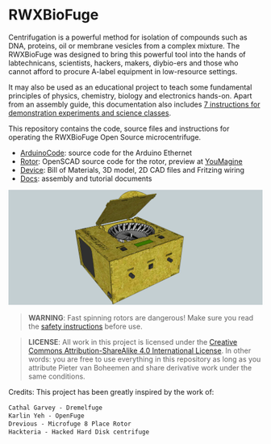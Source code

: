 RWXBioFuge
==========

Centrifugation is a powerful method for isolation of compounds such as DNA, proteins, oil or membrane vesicles from a complex mixture. The RWXBioFuge was designed to bring this powerful tool into the hands of labtechnicans, scientists, hackers, makers, diybio-ers and those who cannot afford to procure A-label equipment in low-resource settings. 

It may also be used as an educational project to teach some fundamental principles of physics, chemistry, biology and electronics hands-on. Apart from an assembly guide, this documentation also includes [7 instructions for demonstration experiments and science classes][6].

This repository contains the code, source files and instructions for operating the RWXBioFuge Open Source microcentrifuge.

- [ArduinoCode][1]: source code for the Arduino Ethernet
- [Rotor][2]: OpenSCAD source code for the rotor, preview at [YouMagine][5]
- [Device][3]: Bill of Materials, 3D model, 2D CAD files and Fritzing wiring
- [Docs][4]: assembly and tutorial documents

![](Device/RWXBioFuge%20preview.png?raw=true)

> **WARNING**: Fast spinning rotors are dangerous! Make sure you read the [safety instructions][7] before use.

> **LICENSE**: All work in this project is licensed under the [Creative Commons Attribution-ShareAlike 4.0 International License][8]. In other words: you are free to use everything in this repository as long as you attribute Pieter van Boheemen and share derivative work under the same conditions.

Credits: This project has been greatly inspired by the work of:

    Cathal Garvey - Dremelfuge
    Karlin Yeh - OpenFuge
    Drevious - Microfuge 8 Place Rotor
    Hackteria - Hacked Hard Disk centrifuge


[1]:https://github.com/PieterVanBoheemen/RWXBioFuge/blob/master/ArduinoCode/
[2]:https://github.com/PieterVanBoheemen/RWXBioFuge/blob/master/Rotor/
[3]:https://github.com/PieterVanBoheemen/RWXBioFuge/blob/master/Device/
[4]:https://github.com/PieterVanBoheemen/RWXBioFuge/blob/master/Docs/
[5]:https://www.youmagine.com/designs/microcentrifuge-20-place-rotor
[6]:https://github.com/PieterVanBoheemen/RWXBioFuge/blob/master/Docs/Tutorials/
[7]:https://github.com/PieterVanBoheemen/RWXBioFuge/blob/master/Docs/Usage/
[8]:http://creativecommons.org/licenses/by-sa/4.0/

